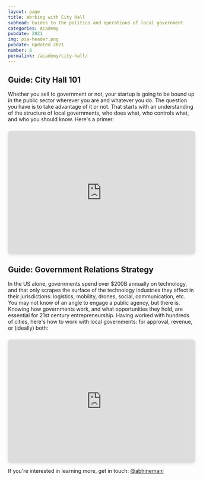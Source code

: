 ```yaml
---
layout: page
title: Working with City Hall
subhead: Guides to the politics and operations of local government
categories: Academy
pubdate: 2021
img: pia-header.png
pubdate: Updated 2021
number: 8
permalink: /academy/city-hall/
---
```


## Guide: City Hall 101
Whether you sell to government or not, your startup is going to be bound up in the public sector wherever you are and whatever you do. The question you have is to take advantage of it or not. That starts with an understanding of the structure of local governments, who does what, who controls what, and who you should know. Here's a primer:

<div style="position: relative; width: 100%; height: 0; padding-top: 56.2500%; padding-bottom: 48px; box-shadow: 0 2px 8px 0 rgba(63,69,81,0.16); margin-top: 1.6em; margin-bottom: 0.9em; overflow: hidden; border-radius: 8px; will-change: transform;">  <iframe loading="lazy" style="position: absolute; width: 100%; height: 100%; top: 0; left: 0; border: none; padding: 0;margin: 0;"    src="https:&#x2F;&#x2F;www.canva.com&#x2F;design&#x2F;DAEu0mNGTIE&#x2F;view?embed">  </iframe></div>

## Guide: Government Relations Strategy
In the US alone, governments spend over $200B annually on technology, and that only scrapes the surface of the technology industries they affect in their jurisdictions: logistics, mobility, drones, social, communication, etc. You may not know of an angle to engage a public agency, but there is. Knowing how governments work, and what opportunities they hold, are essential for 21st century entrepreneurship. Having worked with hundreds of cities, here's how to work with local governments: for approval, revenue, or (ideally) both:

<div style="position: relative; width: 100%; height: 0; padding-top: 56.2500%;
 padding-bottom: 48px; box-shadow: 0 2px 8px 0 rgba(63,69,81,0.16); margin-top: 1.6em; margin-bottom: 0.9em; overflow: hidden;
 border-radius: 8px; will-change: transform;">
  <iframe loading="lazy" style="position: absolute; width: 100%; height: 100%; top: 0; left: 0; border: none; padding: 0;margin: 0;"
    src="https:&#x2F;&#x2F;www.canva.com&#x2F;design&#x2F;DAEguqvT_KM&#x2F;view?embed">
  </iframe>
</div>

If you're interested in learning more, get in touch: <a href="https://twitter.com/@abhinemani" target="_blank">@abhinemani</a>
